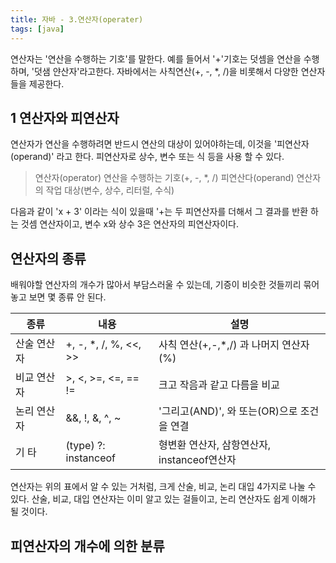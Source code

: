 ```yaml
---
title: 자바 - 3.연산자(operater)
tags: [java]
---
```


연산자는 '연산을 수행하는 기호'를 말한다. 예를 들어서 '+'기호는 덧셈을 연산을 수행하며,
'덧샘 얀산자'라고한다. 자바에서는 사칙연산(+, -, \*, /)을 비롯해서 다양한 연산자들을 제공한다.

## 1 연산자와 피연산자

연산자가 연산을 수행하려면 반드시 연산의 대상이 있어야하는데, 이것을 '피연산자(operand)' 라고 한다. 피연산자로 상수, 변수 또는 식 등을 사용 할 수 있다.

> 연산자(operator) 연산을 수행하는 기호(+, -, \*, /)
> 피연산다(operand) 연산자의 작업 대상(변수, 상수, 리터럴, 수식)

다음과 같이 'x + 3' 이라는 식이 있을때 '+는 두 피연산자를 더해서 그 결과를 반환 하는 것셈 연산자이고, 변수 x와 상수 3은 연산자의 피연산자이다.

## 연산자의 종류

배워야할 연산자의 개수가 많아서 부담스러울 수 있는데, 기증이 비슷한 것들끼리 묶어놓고 보면 몇 종류 안 된다.

| 종류        | 내용                   | 설명                                        |
| ----------- | ---------------------- | ------------------------------------------- |
| 산술 연산자 | +, -, \*, /, %, <<, >> | 사칙 연산(+,-,\*,/) 과 나머지 연산자 (%)    |
| 비교 연산자 | >, <, >=, <=, == !=    | 크고 작음과 같고 다름을 비교                |
| 논리 연산자 | &&, !, &, ^, ~         | '그리고(AND)', 와 또는(OR)으로 조건을 연결  |
| 기 타       | (type) ?: instanceof   | 형변환 연산자, 삼항연산자, instanceof연산자 |

연산자는 위의 표에서 알 수 있는 거처럼, 크게 산술, 비교, 논리 대입 4가지로 나눌 수 있다. 산술, 비교, 대입 연산자는 이미 알고 있는 걸들이고, 논리 연산자도 쉽게 이해가 될 것이다.

## 피연산자의 개수에 의한 분류
